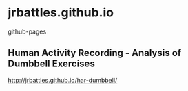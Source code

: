 # jrbattles.github.io
github-pages 

## Human Activity Recording - Analysis of Dumbbell Exercises
http://jrbattles.github.io/har-dumbbell/
